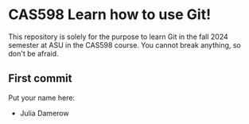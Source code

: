 # CAS598 Learn how to use Git!

This repository is solely for the purpose to learn Git in the fall 2024 semester at ASU in the CAS598 course. 
You cannot break anything, so don't be afraid.

## First commit

Put your name here:
- Julia Damerow
